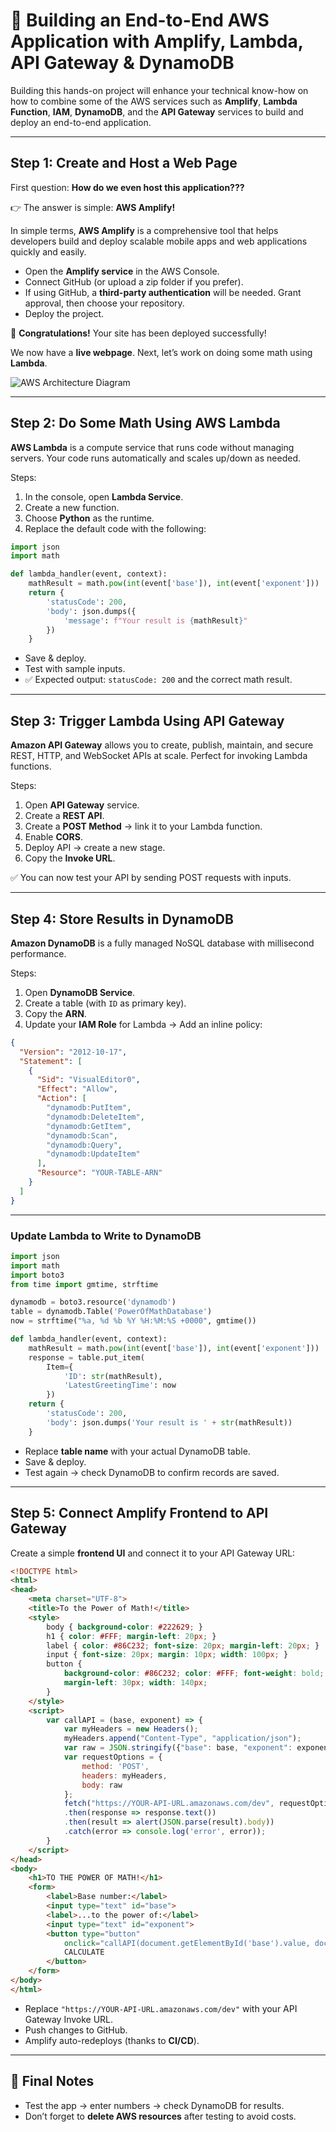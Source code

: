 
# 🚀 Building an End-to-End AWS Application with Amplify, Lambda, API Gateway & DynamoDB

Building this hands-on project will enhance your technical know-how on how to combine some of the AWS services such as **Amplify**, **Lambda Function**, **IAM**, **DynamoDB**, and the **API Gateway** services to build and deploy an end-to-end application.

---

## Step 1: Create and Host a Web Page

First question: **How do we even host this application???**

👉 The answer is simple: **AWS Amplify!**

In simple terms, **AWS Amplify** is a comprehensive tool that helps developers build and deploy scalable mobile apps and web applications quickly and easily.

* Open the **Amplify service** in the AWS Console.
* Connect GitHub (or upload a zip folder if you prefer).
* If using GitHub, a **third-party authentication** will be needed. Grant approval, then choose your repository.
* Deploy the project.

🎉 **Congratulations!** Your site has been deployed successfully!

We now have a **live webpage**. Next, let’s work on doing some math using **Lambda**.

![AWS Architecture Diagram](./images/1.png)


---

## Step 2: Do Some Math Using AWS Lambda

**AWS Lambda** is a compute service that runs code without managing servers. Your code runs automatically and scales up/down as needed.

Steps:

1. In the console, open **Lambda Service**.
2. Create a new function.
3. Choose **Python** as the runtime.
4. Replace the default code with the following:

```python
import json
import math

def lambda_handler(event, context):
    mathResult = math.pow(int(event['base']), int(event['exponent']))
    return {
        'statusCode': 200,
        'body': json.dumps({
            'message': f"Your result is {mathResult}"
        })
    }
```

* Save & deploy.
* Test with sample inputs.
* ✅ Expected output: `statusCode: 200` and the correct math result.

---

## Step 3: Trigger Lambda Using API Gateway

**Amazon API Gateway** allows you to create, publish, maintain, and secure REST, HTTP, and WebSocket APIs at scale. Perfect for invoking Lambda functions.

Steps:

1. Open **API Gateway** service.
2. Create a **REST API**.
3. Create a **POST Method** → link it to your Lambda function.
4. Enable **CORS**.
5. Deploy API → create a new stage.
6. Copy the **Invoke URL**.

✅ You can now test your API by sending POST requests with inputs.

---

## Step 4: Store Results in DynamoDB

**Amazon DynamoDB** is a fully managed NoSQL database with millisecond performance.

Steps:

1. Open **DynamoDB Service**.
2. Create a table (with `ID` as primary key).
3. Copy the **ARN**.
4. Update your **IAM Role** for Lambda → Add an inline policy:

```json
{
  "Version": "2012-10-17",
  "Statement": [
    {
      "Sid": "VisualEditor0",
      "Effect": "Allow",
      "Action": [
        "dynamodb:PutItem",
        "dynamodb:DeleteItem",
        "dynamodb:GetItem",
        "dynamodb:Scan",
        "dynamodb:Query",
        "dynamodb:UpdateItem"
      ],
      "Resource": "YOUR-TABLE-ARN"
    }
  ]
}
```

---

### Update Lambda to Write to DynamoDB

```python
import json
import math
import boto3
from time import gmtime, strftime

dynamodb = boto3.resource('dynamodb')
table = dynamodb.Table('PowerOfMathDatabase')
now = strftime("%a, %d %b %Y %H:%M:%S +0000", gmtime())

def lambda_handler(event, context):
    mathResult = math.pow(int(event['base']), int(event['exponent']))
    response = table.put_item(
        Item={
            'ID': str(mathResult),
            'LatestGreetingTime': now
        })
    return {
        'statusCode': 200,
        'body': json.dumps('Your result is ' + str(mathResult))
    }
```

* Replace **table name** with your actual DynamoDB table.
* Save & deploy.
* Test again → check DynamoDB to confirm records are saved.

---

## Step 5: Connect Amplify Frontend to API Gateway

Create a simple **frontend UI** and connect it to your API Gateway URL:

```html
<!DOCTYPE html>
<html>
<head>
    <meta charset="UTF-8">
    <title>To the Power of Math!</title>
    <style>
        body { background-color: #222629; }
        h1 { color: #FFF; margin-left: 20px; }
        label { color: #86C232; font-size: 20px; margin-left: 20px; }
        input { font-size: 20px; margin: 10px; width: 100px; }
        button {
            background-color: #86C232; color: #FFF; font-weight: bold;
            margin-left: 30px; width: 140px;
        }
    </style>
    <script>
        var callAPI = (base, exponent) => {
            var myHeaders = new Headers();
            myHeaders.append("Content-Type", "application/json");
            var raw = JSON.stringify({"base": base, "exponent": exponent});
            var requestOptions = {
                method: 'POST',
                headers: myHeaders,
                body: raw
            };
            fetch("https://YOUR-API-URL.amazonaws.com/dev", requestOptions)
            .then(response => response.text())
            .then(result => alert(JSON.parse(result).body))
            .catch(error => console.log('error', error));
        }
    </script>
</head>
<body>
    <h1>TO THE POWER OF MATH!</h1>
    <form>
        <label>Base number:</label>
        <input type="text" id="base">
        <label>...to the power of:</label>
        <input type="text" id="exponent">
        <button type="button"
            onclick="callAPI(document.getElementById('base').value, document.getElementById('exponent').value)">
            CALCULATE
        </button>
    </form>
</body>
</html>
```

* Replace `"https://YOUR-API-URL.amazonaws.com/dev"` with your API Gateway Invoke URL.
* Push changes to GitHub.
* Amplify auto-redeploys (thanks to **CI/CD**).

---

## 🎯 Final Notes

* Test the app → enter numbers → check DynamoDB for results.
* Don’t forget to **delete AWS resources** after testing to avoid costs.

